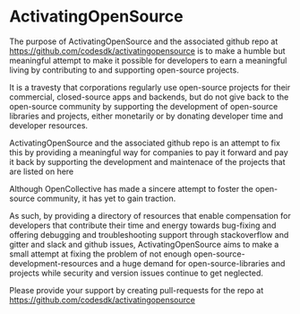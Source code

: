 # ActivatingOpenSource

The purpose of ActivatingOpenSource and the associated github repo at https://github.com/codesdk/activatingopensource is to make a humble but meaningful attempt to make it possible for developers to earn a meaningful living by contributing to and supporting open-source projects.

It is a travesty that corporations regularly use open-source projects for their commercial, closed-source apps and backends, but do not give back to the open-source community by supporting the development of open-source libraries and projects, either monetarily or by donating developer time and developer resources.

ActivatingOpenSource and the associated github repo is an attempt to fix this by providing a meaningful way for companies to pay it forward and pay it back by supporting the development and maintenace of the projects that are listed on here

Although OpenCollective has made a sincere attempt to foster the open-source community, it has yet to gain traction.

As such, by providing a directory of resources that enable compensation for developers that contribute their time and energy towards bug-fixing and offering debugging and troubleshooting support through stackoverflow and gitter and slack and github issues, ActivatingOpenSource aims to make a small attempt at fixing the problem of not enough open-source-development-resources and a huge demand for open-source-libraries and projects while security and version issues continue to get neglected.

Please provide your support by creating pull-requests for the repo at https://github.com/codesdk/activatingopensource
